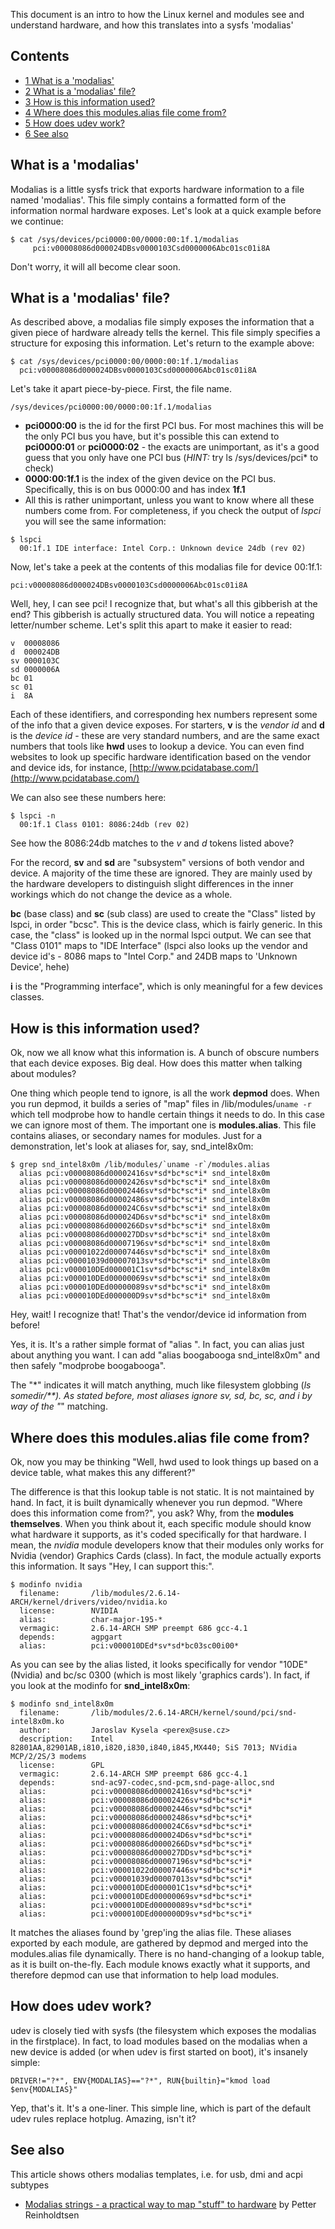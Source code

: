 This document is an intro to how the Linux kernel and modules see and understand hardware, and how this translates into a sysfs 'modalias'

## Contents

*   [1 What is a 'modalias'](#What_is_a_.27modalias.27)
*   [2 What is a 'modalias' file?](#What_is_a_.27modalias.27_file.3F)
*   [3 How is this information used?](#How_is_this_information_used.3F)
*   [4 Where does this modules.alias file come from?](#Where_does_this_modules.alias_file_come_from.3F)
*   [5 How does udev work?](#How_does_udev_work.3F)
*   [6 See also](#See_also)

## What is a 'modalias'

Modalias is a little sysfs trick that exports hardware information to a file named 'modalias'. This file simply contains a formatted form of the information normal hardware exposes. Let's look at a quick example before we continue:

```
$ cat /sys/devices/pci0000:00/0000:00:1f.1/modalias
     pci:v00008086d000024DBsv0000103Csd0000006Abc01sc01i8A

```

Don't worry, it will all become clear soon.

## What is a 'modalias' file?

As described above, a modalias file simply exposes the information that a given piece of hardware already tells the kernel. This file simply specifies a structure for exposing this information. Let's return to the example above:

```
$ cat /sys/devices/pci0000:00/0000:00:1f.1/modalias
  pci:v00008086d000024DBsv0000103Csd0000006Abc01sc01i8A

```

Let's take it apart piece-by-piece. First, the file name.

```
/sys/devices/pci0000:00/0000:00:1f.1/modalias

```

*   **pci0000:00** is the id for the first PCI bus. For most machines this will be the only PCI bus you have, but it's possible this can extend to **pci0000:01** or **pci0000:02** - the exacts are unimportant, as it's a good guess that you only have one PCI bus (*HINT:* try ls /sys/devices/pci* to check)
*   **0000:00:1f.1** is the index of the given device on the PCI bus. Specifically, this is on bus 0000:00 and has index **1f.1**
*   All this is rather unimportant, unless you want to know where all these numbers come from. For completeness, if you check the output of *lspci* you will see the same information:

```
$ lspci
  00:1f.1 IDE interface: Intel Corp.: Unknown device 24db (rev 02)

```

Now, let's take a peek at the contents of this modalias file for device 00:1f.1:

```
pci:v00008086d000024DBsv0000103Csd0000006Abc01sc01i8A

```

Well, hey, I can see pci! I recognize that, but what's all this gibberish at the end? This gibberish is actually structured data. You will notice a repeating letter/number scheme. Let's split this apart to make it easier to read:

```
v  00008086
d  000024DB
sv 0000103C
sd 0000006A
bc 01
sc 01
i  8A

```

Each of these identifiers, and corresponding hex numbers represent some of the info that a given device exposes. For starters, **v** is the *vendor id* and **d** is the *device id* - these are very standard numbers, and are the same exact numbers that tools like **hwd** uses to lookup a device. You can even find websites to look up specific hardware identification based on the vendor and device ids, for instance, [http://www.pcidatabase.com/](http://www.pcidatabase.com/)

We can also see these numbers here:

```
$ lspci -n
  00:1f.1 Class 0101: 8086:24db (rev 02)

```

See how the 8086:24db matches to the *v* and *d* tokens listed above?

For the record, **sv** and **sd** are "subsystem" versions of both vendor and device. A majority of the time these are ignored. They are mainly used by the hardware developers to distinguish slight differences in the inner workings which do not change the device as a whole.

**bc** (base class) and **sc** (sub class) are used to create the "Class" listed by lspci, in order "bcsc". This is the device class, which is fairly generic. In this case, the "class" is looked up in the normal lspci output. We can see that "Class 0101" maps to "IDE Interface" (lspci also looks up the vendor and device id's - 8086 maps to "Intel Corp." and 24DB maps to 'Unknown Device', hehe)

**i** is the "Programming interface", which is only meaningful for a few devices classes.

## How is this information used?

Ok, now we all know what this information is. A bunch of obscure numbers that each device exposes. Big deal. How does this matter when talking about modules?

One thing which people tend to ignore, is all the work **depmod** does. When you run depmod, it builds a series of "map" files in /lib/modules/`uname -r` which tell modprobe how to handle certain things it needs to do. In this case we can ignore most of them. The important one is **modules.alias**. This file contains aliases, or secondary names for modules. Just for a demonstration, let's look at aliases for, say, snd_intel8x0m:

```
$ grep snd_intel8x0m /lib/modules/`uname -r`/modules.alias
  alias pci:v00008086d00002416sv*sd*bc*sc*i* snd_intel8x0m
  alias pci:v00008086d00002426sv*sd*bc*sc*i* snd_intel8x0m
  alias pci:v00008086d00002446sv*sd*bc*sc*i* snd_intel8x0m
  alias pci:v00008086d00002486sv*sd*bc*sc*i* snd_intel8x0m
  alias pci:v00008086d000024C6sv*sd*bc*sc*i* snd_intel8x0m
  alias pci:v00008086d000024D6sv*sd*bc*sc*i* snd_intel8x0m
  alias pci:v00008086d0000266Dsv*sd*bc*sc*i* snd_intel8x0m
  alias pci:v00008086d000027DDsv*sd*bc*sc*i* snd_intel8x0m
  alias pci:v00008086d00007196sv*sd*bc*sc*i* snd_intel8x0m
  alias pci:v00001022d00007446sv*sd*bc*sc*i* snd_intel8x0m
  alias pci:v00001039d00007013sv*sd*bc*sc*i* snd_intel8x0m
  alias pci:v000010DEd000001C1sv*sd*bc*sc*i* snd_intel8x0m
  alias pci:v000010DEd00000069sv*sd*bc*sc*i* snd_intel8x0m
  alias pci:v000010DEd00000089sv*sd*bc*sc*i* snd_intel8x0m
  alias pci:v000010DEd000000D9sv*sd*bc*sc*i* snd_intel8x0m

```

Hey, wait! I recognize that! That's the vendor/device id information from before!

Yes, it is. It's a rather simple format of "alias <something> <actual module>". In fact, you can alias just about anything you want. I can add "alias boogabooga snd_intel8x0m" and then safely "modprobe boogabooga".

The "*" indicates it will match anything, much like filesystem globbing (*ls somedir/**). As stated before, most aliases ignore sv, sd, bc, sc, and i by way of the "*" matching.

## Where does this modules.alias file come from?

Ok, now you may be thinking "Well, hwd used to look things up based on a device table, what makes this any different?"

The difference is that this lookup table is not static. It is not maintained by hand. In fact, it is built dynamically whenever you run depmod. "Where does this information come from?", you ask? Why, from the **modules themselves**. When you think about it, each specific module should know what hardware it supports, as it's coded specifically for that hardware. I mean, the *nvidia* module developers know that their modules only works for Nvidia (vendor) Graphics Cards (class). In fact, the module actually exports this information. It says "Hey, I can support this:".

```
$ modinfo nvidia
  filename:       /lib/modules/2.6.14-ARCH/kernel/drivers/video/nvidia.ko
  license:        NVIDIA
  alias:          char-major-195-*
  vermagic:       2.6.14-ARCH SMP preempt 686 gcc-4.1
  depends:        agpgart
  alias:          pci:v000010DEd*sv*sd*bc03sc00i00*

```

As you can see by the alias listed, it looks specifically for vendor "10DE" (Nvidia) and bc/sc 0300 (which is most likely 'graphics cards'). In fact, if you look at the modinfo for **snd_intel8x0m**:

```
$ modinfo snd_intel8x0m
  filename:       /lib/modules/2.6.14-ARCH/kernel/sound/pci/snd-intel8x0m.ko
  author:         Jaroslav Kysela <perex@suse.cz>
  description:    Intel 82801AA,82901AB,i810,i820,i830,i840,i845,MX440; SiS 7013; NVidia MCP/2/2S/3 modems
  license:        GPL
  vermagic:       2.6.14-ARCH SMP preempt 686 gcc-4.1
  depends:        snd-ac97-codec,snd-pcm,snd-page-alloc,snd
  alias:          pci:v00008086d00002416sv*sd*bc*sc*i*
  alias:          pci:v00008086d00002426sv*sd*bc*sc*i*
  alias:          pci:v00008086d00002446sv*sd*bc*sc*i*
  alias:          pci:v00008086d00002486sv*sd*bc*sc*i*
  alias:          pci:v00008086d000024C6sv*sd*bc*sc*i*
  alias:          pci:v00008086d000024D6sv*sd*bc*sc*i*
  alias:          pci:v00008086d0000266Dsv*sd*bc*sc*i*
  alias:          pci:v00008086d000027DDsv*sd*bc*sc*i*
  alias:          pci:v00008086d00007196sv*sd*bc*sc*i*
  alias:          pci:v00001022d00007446sv*sd*bc*sc*i*
  alias:          pci:v00001039d00007013sv*sd*bc*sc*i*
  alias:          pci:v000010DEd000001C1sv*sd*bc*sc*i*
  alias:          pci:v000010DEd00000069sv*sd*bc*sc*i*
  alias:          pci:v000010DEd00000089sv*sd*bc*sc*i*
  alias:          pci:v000010DEd000000D9sv*sd*bc*sc*i*

```

It matches the aliases found by 'grep'ing the alias file. These aliases exported by each module, are gathered by depmod and merged into the modules.alias file dynamically. There is no hand-changing of a lookup table, as it is built on-the-fly. Each module knows exactly what it supports, and therefore depmod can use that information to help load modules.

## How does udev work?

udev is closely tied with sysfs (the filesystem which exposes the modalias in the firstplace). In fact, to load modules based on the modalias when a new device is added (or when udev is first started on boot), it's insanely simple:

```
DRIVER!="?*", ENV{MODALIAS}=="?*", RUN{builtin}="kmod load $env{MODALIAS}"

```

Yep, that's it. It's a one-liner. This simple line, which is part of the default udev rules replace hotplug. Amazing, isn't it?

## See also

This article shows others modalias templates, i.e. for usb, dmi and acpi subtypes

*   [Modalias strings - a practical way to map "stuff" to hardware](http://people.skolelinux.org/pere/blog/Modalias_strings___a_practical_way_to_map__stuff__to_hardware.html) by Petter Reinholdtsen